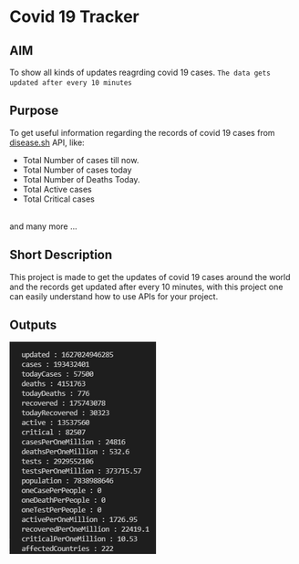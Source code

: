 # Covid 19 Tracker

## AIM
To show all kinds of updates reagrding covid 19 cases. ```The data gets updated after every 10 minutes```

## Purpose
To get useful information regarding the records of covid 19 cases from [disease.sh](https://disease.sh/v3/covid-19/all) API, like:
 - Total Number of cases till now.
 - Total Number of cases today
 - Total Number of Deaths Today.
 - Total Active cases
 - Total Critical cases 
 <br>
 and many more ...

 ## Short Description
 This project is made to get the updates of covid 19 cases around the world and the records get updated after every 10 minutes, with this project one can easily understand how to use APIs for your project.

 ## Outputs
 ![Corona_Records](Images/covid.png)